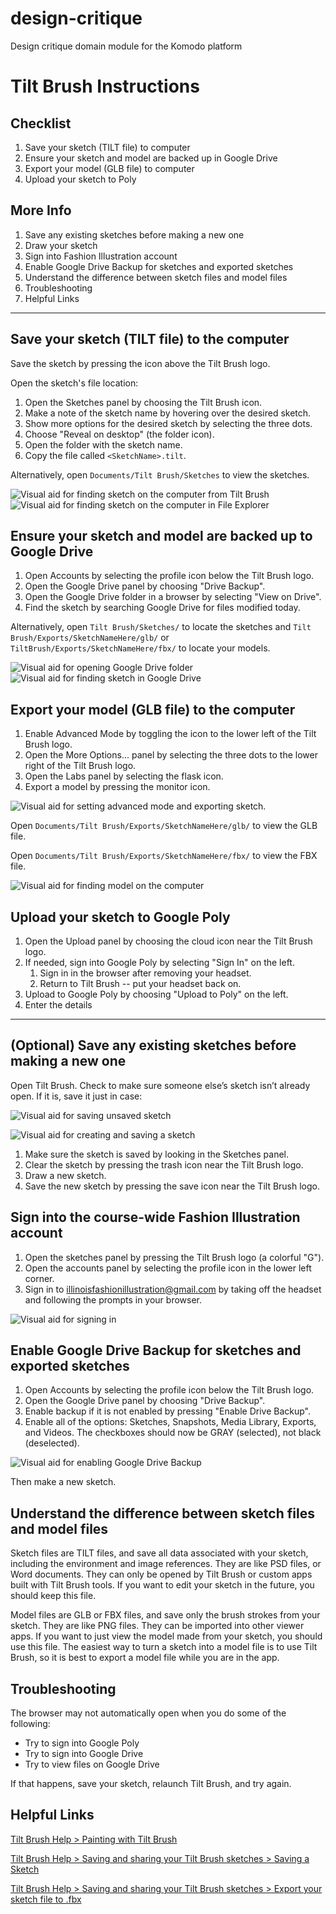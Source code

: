 # design-critique
Design critique domain module for the Komodo platform

# Tilt Brush Instructions

## Checklist
1. Save your sketch (TILT file) to computer
2. Ensure your sketch and model are backed up in Google Drive
3. Export your model (GLB file) to computer
4. Upload your sketch to Poly

## More Info
1. Save any existing sketches before making a new one
1. Draw your sketch
1. Sign into Fashion Illustration account
1. Enable Google Drive Backup for sketches and exported sketches
1. Understand the difference between sketch files and model files
2. Troubleshooting
3. Helpful Links

***

## Save your sketch (TILT file) to the computer

Save the sketch by pressing the icon above the Tilt Brush logo.

Open the sketch's file location: 

1. Open the Sketches panel by choosing the Tilt Brush icon.
2. Make a note of the sketch name by hovering over the desired sketch.
3. Show more options for the desired sketch by selecting the three dots.
4. Choose "Reveal on desktop" (the folder icon).
5. Open the folder with the sketch name. 
6. Copy the file called `<SketchName>.tilt`.

Alternatively, open `Documents/Tilt Brush/Sketches` to view the sketches.

![Visual aid for finding sketch on the computer from Tilt Brush](assets/08-find-sketch-on-computer.gif)
![Visual aid for finding sketch on the computer in File Explorer](assets/08-find-sketch-on-computer.png)

## Ensure your sketch and model are backed up to Google Drive

1. Open Accounts by selecting the profile icon below the Tilt Brush logo. 
2. Open the Google Drive panel by choosing "Drive Backup".
3. Open the Google Drive folder in a browser by selecting "View on Drive".
4. Find the sketch by searching Google Drive for files modified today. 

Alternatively, open `Tilt Brush/Sketches/` to locate the sketches and `Tilt Brush/Exports/SketchNameHere/glb/` or `TiltBrush/Exports/SketchNameHere/fbx/` to locate your models.

![Visual aid for opening Google Drive folder](assets/06-open-google-drive-folder.gif)
![Visual aid for finding sketch in Google Drive](assets/07-find-sketch-in-google-drive.gif)

## Export your model (GLB file) to the computer

1. Enable Advanced Mode by toggling the icon to the lower left of the Tilt Brush logo.
2. Open the More Options... panel by selecting the three dots to the lower right of the Tilt Brush logo.
3. Open the Labs panel by selecting the flask icon.
4. Export a model by pressing the monitor icon. 

![Visual aid for setting advanced mode and exporting sketch.](assets/05-set-advanced-mode-and-export-sketch.gif)

Open `Documents/Tilt Brush/Exports/SketchNameHere/glb/` to view the GLB file.

Open `Documents/Tilt Brush/Exports/SketchNameHere/fbx/` to view the FBX file.

![Visual aid for finding model on the computer](assets/09-find-model-on-computer.gif)

## Upload your sketch to Google Poly

1. Open the Upload panel by choosing the cloud icon near the Tilt Brush logo.
2. If needed, sign into Google Poly by selecting "Sign In" on the left.
   1. Sign in in the browser after removing your headset. 
   2. Return to Tilt Brush -- put your headset back on. 
3. Upload to Google Poly by choosing "Upload to Poly" on the left.
4. Enter the details 

***

## (Optional) Save any existing sketches before making a new one

Open Tilt Brush. Check to make sure someone else’s sketch isn’t already open. If it is, save it just in case:


![Visual aid for saving unsaved sketch](assets/00-save-unsaved-sketch.gif)

![Visual aid for creating and saving a sketch](assets/04-create-and-save-sketch.gif)

1. Make sure the sketch is saved by looking in the Sketches panel.
2. Clear the sketch by pressing the trash icon near the Tilt Brush logo.
3. Draw a new sketch.
4. Save the new sketch by pressing the save icon near the Tilt Brush logo.

## Sign into the course-wide Fashion Illustration account

1. Open the sketches panel by pressing the Tilt Brush logo (a colorful "G").
2. Open the accounts panel by selecting the profile icon in the lower left corner.
3. Sign in to illinoisfashionillustration@gmail.com by taking off the headset and following the prompts in your browser.

![Visual aid for signing in](assets/02-sign-in.gif)

## Enable Google Drive Backup for sketches and exported sketches

1. Open Accounts by selecting the profile icon below the Tilt Brush logo. 
2. Open the Google Drive panel by choosing "Drive Backup".
3. Enable backup if it is not enabled by pressing "Enable Drive Backup".
4. Enable all of the options: Sketches, Snapshots, Media Library, Exports, and Videos. The checkboxes should now be GRAY (selected), not black (deselected).

![Visual aid for enabling Google Drive Backup](assets/03-enable-google-drive-backup.gif)

Then make a new sketch. 

## Understand the difference between sketch files and model files

Sketch files are TILT files, and save all data associated with your sketch, including the environment and image references. They are like PSD files, or Word documents. They can only be opened by Tilt Brush or custom apps built with Tilt Brush tools. If you want to edit your sketch in the future, you should keep this file. 

Model files are GLB or FBX files, and save only the brush strokes from your sketch. They are like PNG files. They can be imported into other viewer apps. If you want to just view the model made from your sketch, you should use this file.  The easiest way to turn a sketch into a model file is to use Tilt Brush, so it is best to export a model file while you are in the app. 

## Troubleshooting

The browser may not automatically open when you do some of the following: 

* Try to sign into Google Poly
* Try to sign into Google Drive
* Try to view files on Google Drive

If that happens, save your sketch, relaunch Tilt Brush, and try again.

## Helpful Links


[Tilt Brush Help > Painting with Tilt Brush](https://support.google.com/tiltbrush/answer/6389712?hl=en&ref_topic=7074683)

[Tilt Brush Help > Saving and sharing your Tilt Brush sketches > Saving a Sketch](https://support.google.com/tiltbrush/answer/6389651?hl=en&ref_topic=7074683#gbwa:~:text=Saving%20a%20sketch,to%20your%20computer%20at%20Documents%2FTilt%20Brush%2FSketches.)

[Tilt Brush Help > Saving and sharing your Tilt Brush sketches > Export your sketch file to .fbx](https://support.google.com/tiltbrush/answer/6389651?hl=en&ref_topic=7074683#gbwa:~:text=Export%20your%20sketch%20file%20to%20.fbx,will%20be%20saved%20to%20Tilt%20Brush%2Fexports.)